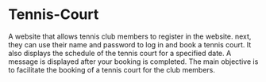 # Tennis-Court
 A website that allows tennis club members to register in
the website. next, they can use their name and password to log in
and book a tennis court. It also displays the schedule of the tennis
court for a specified date. A message is displayed after your booking
is completed. The main objective is to facilitate the booking of a
tennis court for the club members.
